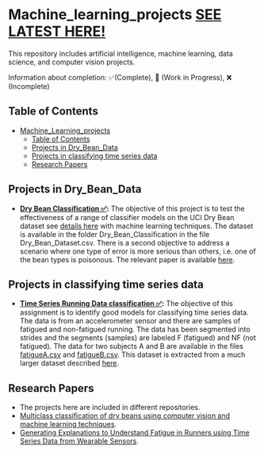 # Machine_learning_projects <a href="https://fyshark.github.io/machine_learning_projects/" target="_blank">SEE LATEST HERE!</a>

This repository includes artificial intelligence, machine learning, data science, and computer vision projects.

Information about completion: ✅(Complete), 🚧 (Work in Progress), ❌ (Incomplete)

## Table of Contents

- [Machine_Learning_projects](#machine_learning_projects)
  - [Table of Contents](#table-of-contents)
  - [Projects in Dry_Bean_Data](#projects-in-dry_bean_data)
  - [Projects in classifying time series data](#projects-in-classifying-time-series-data)
  - [Research Papers](#research-papers)
 
## Projects in Dry_Bean_Data
- **[Dry Bean Classification ✅](https://github.com/fyshark/machine_learning_projects/blob/main/Dry_Bean_Classification/Dry_Bean_Classification.ipynb):** The objective of this project is to test the effectiveness of a range of classifier models on the UCI Dry Bean dataset see [details here](https://archive.ics.uci.edu/dataset/602/dry+bean+dataset) with machine learning techniques. The dataset is available in the folder Dry_Bean_Classification in the file Dry_Bean_Dataset.csv. There is a second objective to address a scenario where one type of error is more serious than others, i.e. one of the bean types is poisonous. The relevant paper is available [here](https://github.com/fyshark/machine_learning_projects/blob/main/Dry_Bean_Classification/10.1016%40j.compag.2020.105507.pdf).

## Projects in classifying time series data
- **[Time Series Running Data classification ✅](https://github.com/fyshark/machine_learning_projects/blob/main/Time%20Series%20Running%20Data%20classification/fatigue_classification.ipynb):** The objective of this assignment is to identify good models for classifying time series data. The data is from an accelerometer sensor and there are samples of fatigued and non-fatigued running. The data has been segmented into strides and the segments (samples) are labeled F (fatigued) and NF (not fatigued). The data for two subjects A and B are available in the files [fatigueA.csv](https://github.com/fyshark/machine_learning_projects/blob/main/Time%20Series%20Running%20Data%20classification/fatigueA.csv) and [fatigueB.csv](https://github.com/fyshark/machine_learning_projects/blob/main/Time%20Series%20Running%20Data%20classification/fatigueB.csv). This dataset is extracted from a much larger dataset described [here](https://github.com/fyshark/machine_learning_projects/blob/main/Time%20Series%20Running%20Data%20classification/30_generating_explanations_to_und.pdf).

## Research Papers

- The projects here are included in different repositories.
- [Multiclass classification of dry beans using computer vision and machine learning techniques](https://github.com/fyshark/machine_learning_projects/blob/main/Dry_Bean_Classification/10.1016%40j.compag.2020.105507.pdf).
- [Generating Explanations to Understand Fatigue in Runners using Time Series Data from Wearable Sensors](https://github.com/fyshark/machine_learning_projects/blob/main/Time%20Series%20Running%20Data%20classification/30_generating_explanations_to_und.pdf).
